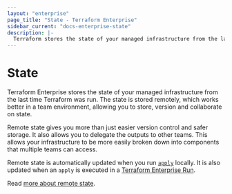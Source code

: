 ```yaml
---
layout: "enterprise"
page_title: "State - Terraform Enterprise"
sidebar_current: "docs-enterprise-state"
description: |-
  Terraform stores the state of your managed infrastructure from the last time Terraform was run. This section is about states.
---
```


# State

Terraform Enterprise stores the state of your managed infrastructure from the
last time Terraform was run. The state is stored remotely, which works better in a
team environment, allowing you to store, version and collaborate on state.

Remote state gives you more than just easier version control and safer storage.
It also allows you to delegate the outputs to other teams. This allows your
infrastructure to be more easily broken down into components that multiple teams
can access.

Remote state is automatically updated when you run [`apply`](docs/commands/apply.html)
locally. It is also updated when an `apply` is executed in a [Terraform Enterprise
Run](docs/enterprise/runs/index.html).

Read [more about remote state](docs/state/remote.html).

